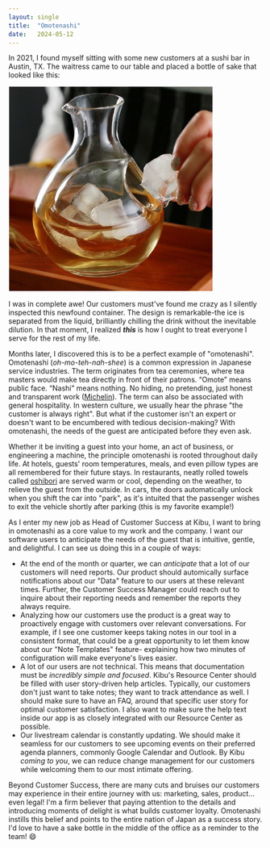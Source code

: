 ```yaml
---
layout: single
title:  "Omotenashi"
date:   2024-05-12
---
```


In 2021, I found myself sitting with some new customers at a sushi bar in Austin, TX. The waitress came to our table and placed a bottle of sake that looked like this:

<img src="../assets/images/ice-pocket-glass-sake-bottle-3.jpg" alt="Japanese Sakes Jug" style="zoom: 67%;" />

I was in complete awe! Our customers must've found me crazy as I silently inspected this newfound container. The design is remarkable-the ice is separated from the liquid, brilliantly chilling the drink without the inevitable dilution. In that moment, I realized ***this*** is how I ought to treat everyone I serve for the rest of my life.

Months later, I discovered this is to be a perfect example of "omotenashi". Omotenashi (*oh-mo-teh-nah-shee*) is a common expression in Japanese service industries. The term originates from tea ceremonies, where tea masters would make tea directly in front of their patrons. “Omote” means public face. “Nashi” means nothing. No hiding, no pretending, just honest and transparent work ([Michelin](https://guide.michelin.com/sg/en/article/features/omotenashi)). The term can also be associated with general hospitality. In western culture, we usually hear the phrase "the customer is always right". But what if the customer isn't an expert or doesn't want to be encumbered with tedious decision-making? With omotenashi, the needs of the guest are anticipated before they even ask.

Whether it be inviting a guest into your home, an act of business, or engineering a machine, the principle omotenashi is rooted throughout daily life. At hotels, guests' room temperatures, meals, and even pillow types are all remembered for their future stays. In restaurants, neatly rolled towels called [oshibori](https://arc.net/l/quote/omaekvvm) are served warm or cool, depending on the weather, to relieve the guest from the outside. In cars, the doors automatically unlock when you shift the car into "park", as it's intuited that the passenger wishes to exit the vehicle shortly after parking (this is my favorite example!)

As I enter my new job as Head of Customer Success at Kibu, I want to bring in omotenashi as a core value to my work and the company. I want our software users to anticipate the needs of the guest that is intuitive, gentle, and delightful. I can see us doing this in a couple of ways:

- At the end of the month or quarter, we can *anticipate* that a lot of our customers will need reports. Our product should automically surface notifications about our "Data" feature to our users at these relevant times. Further, the Customer Success Manager could reach out to inquire about their reporting needs and remember the reports they always require.
- Analyzing how our customers use the product is a great way to proactively engage with customers over relevant conversations. For example, if I see one customer keeps taking notes in our tool in a consistent format, that could be a great opportunity to let them know about our "Note Templates" feature- explaining how two minutes of configuration will make everyone's lives easier.
- A lot of our users are not technical. This means that documentation must be *incredibly simple and focused*. Kibu's Resource Center should be filled with user story-driven help articles. Typically, our customers don't just want to take notes; they want to track attendance as well. I should make sure to have an FAQ, around that specific user story for optimal customer satisfaction. I also want to make sure the help text inside our app is as closely integrated with our Resource Center as possible.
- Our livestream calendar is constantly updating. We should make it seamless for our customers to see upcoming events on their preferred agenda planners, commonly Google Calendar and Outlook. By Kibu *coming to you*, we can reduce change management for our customers while welcoming them to our most intimate offering.

Beyond Customer Success, there are many cuts and bruises our customers may experience in their entire journey with us: marketing, sales, product... even legal! I'm a firm believer that paying attention to the details and introducing moments of delight is what builds customer loyalty. Omotenashi instills this belief and points to the entire nation of Japan as a success story. I'd love to have a sake bottle in the middle of the office as a reminder to the team! 😄